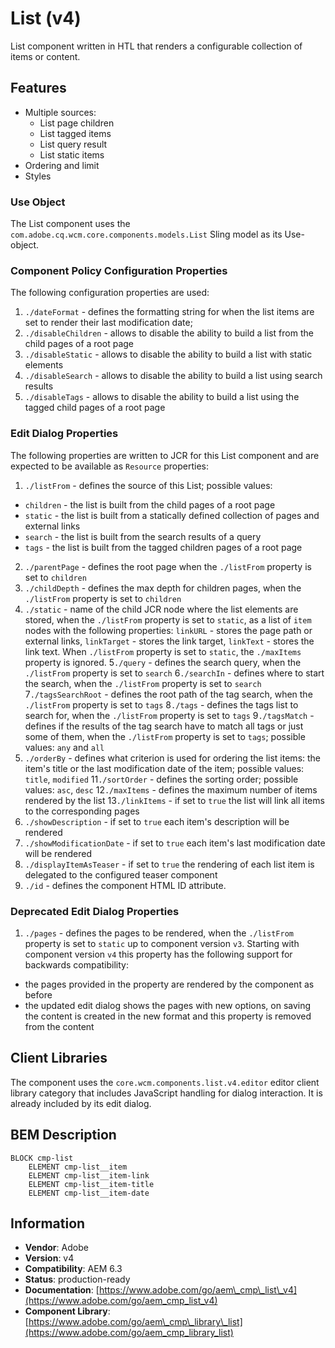 <!--
Copyright 2023 Adobe

Licensed under the Apache License, Version 2.0 (the "License");
you may not use this file except in compliance with the License.
You may obtain a copy of the License at

    http://www.apache.org/licenses/LICENSE-2.0

Unless required by applicable law or agreed to in writing, software
distributed under the License is distributed on an "AS IS" BASIS,
WITHOUT WARRANTIES OR CONDITIONS OF ANY KIND, either express or implied.
See the License for the specific language governing permissions and
limitations under the License.
-->
List (v4)
====
List component written in HTL that renders a configurable collection of items or content.

## Features
* Multiple sources:
  * List page children
  * List tagged items
  * List query result
  * List static items
* Ordering and limit
* Styles

### Use Object
The List component uses the `com.adobe.cq.wcm.core.components.models.List` Sling model as its Use-object.

### Component Policy Configuration Properties
The following configuration properties are used:

1. `./dateFormat` - defines the formatting string for when the list items are set to render their last modification date;
2. `./disableChildren` - allows to disable the ability to build a list from the child pages of a root page
3. `./disableStatic` - allows to disable the ability to build a list with static elements
4. `./disableSearch` - allows to disable the ability to build a list using search results
5. `./disableTags` - allows to disable the ability to build a list using the tagged child pages of a root page

### Edit Dialog Properties
The following properties are written to JCR for this List component and are expected to be available as `Resource` properties:

1. `./listFrom` - defines the source of this List; possible values:
  * `children` - the list is built from the child pages of a root page
  * `static` - the list is built from a statically defined collection of pages and external links
  * `search` - the list is built from the search results of a query
  * `tags` - the list is built from the tagged children pages of a root page
2. `./parentPage` - defines the root page when the `./listFrom` property is set to `children`
3. `./childDepth` - defines the max depth for children pages, when the `./listFrom` property is set to `children`
4. `./static` - name of the child JCR node where the list elements are stored, when the `./listFrom` property is set to `static`,
               as a list of `item` nodes with the following properties:
               `linkURL` - stores the page path or external links,
               `linkTarget` - stores the link target,
               `linkText` - stores the link text.
               When `./listFrom` property is set to `static`, the `./maxItems` property is ignored.
5`./query` - defines the search query, when the `./listFrom` property is set to `search`
6`./searchIn` - defines where to start the search, when the `./listFrom` property is set to `search`
7`./tagsSearchRoot` - defines the root path of the tag search, when the `./listFrom` property is set to `tags`
8`./tags` - defines the tags list to search for, when the `./listFrom` property is set to `tags`
9`./tagsMatch` - defines if the results of the tag search have to match all tags or just some of them,
when the `./listFrom` property is set to `tags`; possible values: `any` and `all`
10. `./orderBy` - defines what criterion is used for ordering the list items: the item's title or the
last modification date of the item; possible values: `title`, `modified`
11`./sortOrder` - defines the sorting order; possible values: `asc`, `desc`
12`./maxItems` - defines the maximum number of items rendered by the list
13`./linkItems` - if set to `true` the list will link all items to the corresponding pages
14. `./showDescription` - if set to `true` each item's description will be rendered
15. `./showModificationDate` - if set to `true` each item's last modification date will be rendered
16. `./displayItemAsTeaser` - if set to `true` the rendering of each list item is delegated to the configured teaser component
17. `./id` - defines the component HTML ID attribute.

### Deprecated Edit Dialog Properties
1. `./pages` - defines the pages to be rendered, when the `./listFrom` property is set to `static` up to component version `v3`.
               Starting with component version `v4` this property has the following support for backwards compatibility:
 * the pages provided in the property are rendered by the component as before
 * the updated edit dialog shows the pages with new options, on saving the content is created
   in the new format and this property is removed from the content



## Client Libraries
The component uses the `core.wcm.components.list.v4.editor` editor client library category that includes JavaScript
handling for dialog interaction. It is already included by its edit dialog.

## BEM Description
```
BLOCK cmp-list
    ELEMENT cmp-list__item
    ELEMENT cmp-list__item-link
    ELEMENT cmp-list__item-title
    ELEMENT cmp-list__item-date
```

## Information
* **Vendor**: Adobe
* **Version**: v4
* **Compatibility**: AEM 6.3
* **Status**: production-ready
* **Documentation**: [https://www.adobe.com/go/aem\_cmp\_list\_v4](https://www.adobe.com/go/aem_cmp_list_v4)
* **Component Library**: [https://www.adobe.com/go/aem\_cmp\_library\_list](https://www.adobe.com/go/aem_cmp_library_list)

